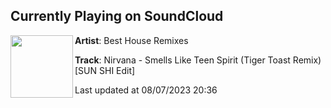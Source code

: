 ## Currently Playing on SoundCloud

[<img align="left" width="100" src="https://i1.sndcdn.com/artworks-Szzd2syCBhK2gKBd-RumEhw-t500x500.jpg">](https://soundcloud.com/besthouseremixes/nirvana-smells-like-teen-spirit-tiger-toast-remix-sun-shi-edit?in=saxurn/sets/old/)

**Artist**: Best House Remixes 

**Track**: Nirvana - Smells Like Teen Spirit (Tiger Toast Remix) [SUN SHI Edit]

Last updated at 08/07/2023 20:36
